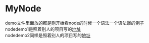 # MyNode
<span>demo文件里面放的都是刚开始看node的时候一个语法一个语法敲的例子</span></br>
<span>nodedemo1是照着别人的项目写的<a href="http://www.nodebeginner.org/index-zh-cn.html#about">地址</a></span></br>
<span>nodedemo2同样是照着别人的项目写的<a href="http://blog.csdn.net/as17618/article/details/17791735">地址</a></span>
